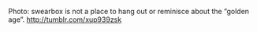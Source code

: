Photo: swearbox is not a place to hang out or reminisce about the “golden age”. http://tumblr.com/xup939zsk
